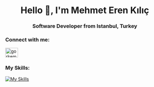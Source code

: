 <h1 align="center">Hello 👋, I'm Mehmet Eren Kılıç</h1>
<h3 align="center">Software Developer from Istanbul, Turkey</h3>

<h3 align="left">Connect with me:</h3>
<p align="left">
<a href="https://www.linkedin.com/in/mehmet-eren-kılıç-82a5781ba/" target="blank"><img align="center" src="https://raw.githubusercontent.com/rahuldkjain/github-profile-readme-generator/master/src/images/icons/Social/linked-in-alt.svg" alt="gorkemater" height="30" width="40" /></a>
</p>

<h3 align="left">My Skills:</h3>

[![My Skills](https://skillicons.dev/icons?i=html,css,js,ts,react,next,nodejs,tailwind,sass,cs,python)](https://skillicons.dev)
